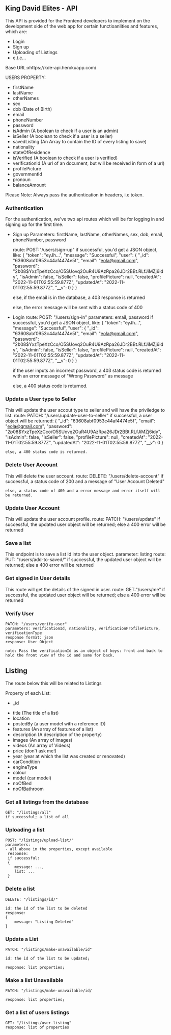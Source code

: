 ## King David Elites - API

This API is provided for the Frontend developers to implement on the development side of the web app for certain functioanlities and features, which are:
- Login
- Sign up
- Uploading of Listings
- e.t.c...

Base URL:xhttps://kde-api.herokuapp.com/

USERS PROPERTY:
- firstName
- lastName
- otherNames
- sex
- dob (Date of Birth)
- email 
- phoneNumber
- password
- isAdmin (A boolean to check if a user is an admin)
- isSeller (A boolean to check if a user is a seller)
- savedListing (An Array to contain the ID of every listing to save)
- nationality
- stateOfResidence
- isVerified (A boolean to check if a user is verified)
- verificationId (A url of an document, but will be received in form of a url)
- profilePicture
- governmentId
- pronoun
- balanceAmount

Please Note: Always pass the authentication in headers, i.e token.

### Authentication
For the authentication, we've two api routes which will be for logging in and signing up for the first time.

- Sign up
    Parameters: firstName, lastName, otherNames, sex, dob, email, phoneNumber, password

    route: POST:"/users/sign-up"
    if successful, you'd get a JSON object, like:
    {
        "token": "eyJh...",
        "message": "Successful",
    "user": {
        "_id": "63608abf0953c44af4474e5f",
        "email": "eola@gmail.com",
        "password": "$2b$08$YxzTpeXzCco/O5SUovq2OuR4U9AzRpa26JDr2BBt.RLfJiMZj6idy",
        "isAdmin": false,
        "isSeller": false,
        "profilePicture": null,
        "createdAt": "2022-11-01T02:55:59.877Z",
        "updatedAt": "2022-11-01T02:55:59.877Z",
        "__v": 0
        }
    }

    else, if the email is in the database, a 403 response is returned

    else, the error message will be sent with a status code of 400

- Login
    route: POST: "/users/sign-in" 
    parameters: email, password
    if successful, you'd get a JSON object, like:
    {
        "token": "eyJh...",
        "message": "Successful",
    "user": {
        "_id": "63608abf0953c44af4474e5f",
        "email": "eola@gmail.com",
        "password": "$2b$08$YxzTpeXzCco/O5SUovq2OuR4U9AzRpa26JDr2BBt.RLfJiMZj6idy",
        "isAdmin": false,
        "isSeller": false,
        "profilePicture": null,
        "createdAt": "2022-11-01T02:55:59.877Z",
        "updatedAt": "2022-11-01T02:55:59.877Z",
        "__v": 0
        }
    }

    if the user inputs an incorrect password, a 403 status code is returned with an error message of "Wrong Password" as message

    else, a 400 status code is returned.

### Update a User type to Seller
This will update the user accout type to seller and will have the priviledge to list.
    route: PATCH: "/users/update-user-to-seller"
    if successful, a user object will be returned:
    {
        "_id": "63608abf0953c44af4474e5f",
        "email": "eola@gmail.com",
        "password": "$2b$08$YxzTpeXzCco/O5SUovq2OuR4U9AzRpa26JDr2BBt.RLfJiMZj6idy",
        "isAdmin": false,
        "isSeller": false,
        "profilePicture": null,
        "createdAt": "2022-11-01T02:55:59.877Z",
        "updatedAt": "2022-11-01T02:55:59.877Z",
        "__v": 0
    }

    else, a 400 status code is returned.

### Delete User Account
This will delete the user account.
    route: DELETE: "/users/delete-account"
    if successful, a status code of 200 and a message of "User Account Deleted"

    else, a status code of 400 and a error message and error itself will be returned.


### Update User Account
This will update the user account profile.
    route: PATCH: "/users/update"
    if successful, the updated user object will be returned;
    else a 400 error will be returned

### Save a list
This endpoint is to save a list Id into the user object.
    parameter: listing
    route: PUT: "/users/add-to-saved/"
    if successful, the updated user object will be returned;
    else a 400 error will be returned

### Get signed in User details
This route will get the details of the signed in user.
    route: GET:"/users/me"
    if successful, the updated user object will be returned;
    else a 400 error will be returned

### Verify User
    PATCH: "/users/verify-user"
    parameters: verificationId, nationality, verificationProfilePicture, verificationType
    response format: json
    response: User Object

    note: Pass the verificationId as an object of keys: front and back to hold the front view of the id and same for back.

## Listing
The route below this will be related to Listings

Property of each List:
- _id
<!-- - category (This happen to be a model of a reference Id, one to many relationship on tables) -->
- title (The title of a list)
- location
- postedBy (a user model with a reference ID)
- features (An array of features of a list)
- description (A description of the property)
- images (An array of images)
- videos (An array of Videos)
- price (don't ask me!)
- year (year at which the list was created or renovated)
- carCondition
- engineType
- colour
- model (car model)
- noOfBed
- noOfBathroom

### Get all listings from the database
    GET: "/listings/all"
    if successful; a list of all 

### Uploading a list
    POST: "/listings/upload-list/"
    parameters:
    - all above in the properties, except available
     response:
     if successful:
     {
        message: ...,
        list: ...
     }

### Delete a list
    DELETE: "/listings/id/" 

    id: the id of the list to be deleted
    response: 
    {
        message: "Listing Deleted"
    }

### Update a List
    PATCH: "/listings/make-unavailable/id"

    id: the id of the list to be updated;

    response: list properties;

### Make a list Unavailable
    PATCH: "/listings/make-unavailable/id/
    
    response: list properties;

### Get a list of users listings
    GET: "/listings/user-listing"
    response: list of properties